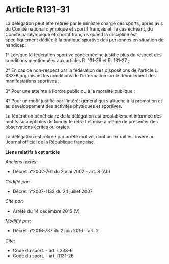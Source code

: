 # Article R131-31

La délégation peut être retirée par le ministre chargé des sports, après avis du Comité national olympique et sportif
français et,  le cas échéant, du Comité paralympique et sportif français quand la  discipline est spécifiquement dédiée à la
pratique sportive des  personnes en situation de handicap: 

1° Lorsque la fédération sportive concernée ne justifie plus du respect des conditions mentionnées aux articles R. 131-26 et
R. 131-27 ; 

2° En cas de non-respect par la fédération des dispositions de l'article L. 333-6 organisant les conditions de l'information
sur le déroulement des manifestations sportives ; 

3° Pour une atteinte à l'ordre public ou à la moralité publique ; 

4° Pour un motif justifié par l'intérêt général qui s'attache à la promotion et au développement des activités physiques et
sportives. 

La fédération bénéficiaire de la délégation est préalablement informée des motifs susceptibles de fonder le retrait et mise à
même de présenter des observations écrites ou orales. 

La délégation est retirée par arrêté motivé, dont un extrait est inséré au Journal officiel de la République française.

**Liens relatifs à cet article**

_Anciens textes_:

  - Décret n°2002-761 du 2 mai 2002 - art. 8 (Ab)

_Codifié par_:

  - Décret n°2007-1133 du 24 juillet 2007

_Cité par_:

  - Arrêté du 14 décembre 2015 (V)

_Modifié par_:

  - Décret n°2016-737 du 2 juin 2016 - art. 2

_Cite_:

  - Code du sport. - art. L333-6
  - Code du sport. - art. R131-26
